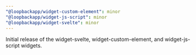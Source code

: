 ```yaml
---
"@loopbackapp/widget-custom-element": minor
"@loopbackapp/widget-js-script": minor
"@loopbackapp/widget-svelte": minor
---
```


Initial release of the widget-svelte, widget-custom-element, and widget-js-script widgets.

